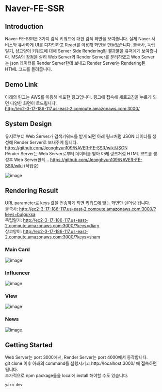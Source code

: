# Naver-FE-SSR

## Introduction

Naver-FE-SSR은 3가지 검색 키워드에 대한 검색 화면을 보여줍니다. 실제 Naver 서비스와 유사하게 UI를 디자인하고 React를 이용해 화면을 만들었습니다. 불국사, 독립일기, 샴고양이 키워드에 대해 Server Side Rendering된 결과물을 유저에게 보여줍니다. MSA의 장점을 살려 Web Server와 Render Server를 분리하였고 Web Server는 json 데이터를 Render Server한테 보내고 Render Server는 Rendering된 HTML 코드를 돌려줍니다.

## Demo Link

아래의 링크는 AWS를 이용해 배포한 링크입니다. 링크에 접속해 새로고침을 누르게 되면 다양한 화면이 로드됩니다. \
http://ec2-3-17-186-117.us-east-2.compute.amazonaws.com:3000/

## System Design

유저로부터 Web Server가 검색키워드를 받게 되면 아래 링크처럼 JSON 데이터를 생성해 Render Server로 보내주게 됩니다.
https://github.com/Jeonghyun109/NAVER-FE-SSR/wiki/JSON \
Render Server는 Web Server로부터 데이터를 받아 아래 링크처럼 HTML 코드를 생성후 Web Server한테...
https://github.com/Jeonghyun109/NAVER-FE-SSR/wiki (작업중)

![image](https://user-images.githubusercontent.com/87184009/145199863-3b15798c-fb44-437e-ac49-37de14f38eb9.png)

## Rendering Result

URL parameter로 keys 값을 전송하게 되면 키워드에 맞는 화면만 렌더링 됩니다. \
불국사: http://ec2-3-17-186-117.us-east-2.compute.amazonaws.com:3000/?keys=bulguksa \
독립일기: http://ec2-3-17-186-117.us-east-2.compute.amazonaws.com:3000/?keys=diary \
샴고양이: http://ec2-3-17-186-117.us-east-2.compute.amazonaws.com:3000/?keys=sham

### Main Card

![image](https://user-images.githubusercontent.com/87184009/145201474-56302c5d-1170-4e81-ae0b-69803d08aff5.png)

### Influencer

![image](https://user-images.githubusercontent.com/87184009/145202194-c4e7b395-b302-4983-9f7d-6077d5f2d84e.png)

### View

![image](https://user-images.githubusercontent.com/87184009/145202743-164cfc7d-bf3a-471f-ad49-78e757403448.png)

### News

![image](https://user-images.githubusercontent.com/87184009/145203194-2e8c75f0-9a3e-43f8-bdc4-f5bb43fa83f3.png)

## Getting Started

Web Server는 port 3000에서, Render Server는 port 4000에서 동작합니다. \
git clone 이후 아래의 command를 실행시키고 http://localhost:3000/ 에 접속하면 됩니다. \
추가적으로 npm package들을 local에 install 해야할 수도 있습니다.
```
yarn dev
```
